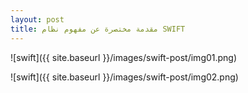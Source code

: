 ```yaml
---
layout: post
title: مقدمة مختصرة عن مفهوم نظام SWIFT
---
```

![swift]({{ site.baseurl }}/images/swift-post/img01.png)

![swift]({{ site.baseurl }}/images/swift-post/img02.png)

